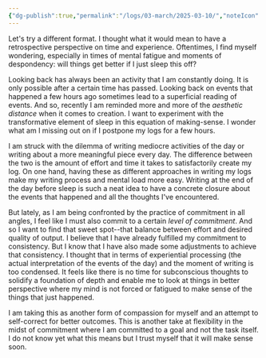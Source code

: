 ```yaml
---
{"dg-publish":true,"permalink":"/logs/03-march/2025-03-10/","noteIcon":"","created":"2025-03-10"}
---
```


Let's try a different format. I thought what it would mean to have a retrospective perspective on time and experience. Oftentimes, I find myself wondering, especially in times of mental fatigue and moments of despondency: will things get better if I just sleep this off?

Looking back has always been an activity that I am constantly doing. It is only possible after a certain time has passed. Looking back on events that happened a few hours ago sometimes lead to a superficial reading of events. And so, recently I am reminded more and more of the *aesthetic distance* when it comes to creation. I want to experiment with the transformative element of sleep in this equation of making-sense. I wonder what am I missing out on if I postpone my logs for a few hours.

I am struck with the dilemma of writing mediocre activities of the day or writing about a more meaningful piece every day. The difference between the two is the amount of effort and time it takes to satisfactorily create my log. On one hand, having these as different approaches in writing my logs make my writing process and mental load more easy. Writing at the end of the day before sleep is such a neat idea to have a concrete closure about the events that happened and all the thoughts I've encountered.

But lately, as I am being confronted by the practice of commitment in all angles, I feel like I must also commit to a certain *level of commitment*. And so I want to find that sweet spot--that balance between effort and desired quality of output. I believe that I have already fulfilled my commitment to consistency. But I know that I have also made some adjustments to achieve that consistency. I thought that in terms of experiential processing (the actual interpretation of the events of the day) and the moment of writing is too condensed. It feels like there is no time for subconscious thoughts to solidify a foundation of depth and enable me to look at things in better perspective where my mind is not forced or fatigued to make sense of the things that just happened.

I am taking this as another form of compassion for myself and an attempt to self-correct for better outcomes. This is another take at flexibility in the midst of commitment where I am committed to a goal and not the task itself. I do not know yet what this means but I trust myself that it will make sense soon.